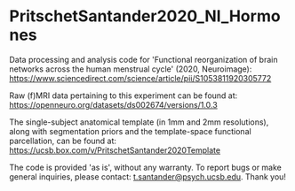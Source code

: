 # PritschetSantander2020_NI_Hormones
Data processing and analysis code for 'Functional reorganization of brain networks across the human menstrual cycle' (2020, Neuroimage): https://www.sciencedirect.com/science/article/pii/S1053811920305772

Raw (f)MRI data pertaining to this experiment can be found at: https://openneuro.org/datasets/ds002674/versions/1.0.3

The single-subject anatomical template (in 1mm and 2mm resolutions), along with segmentation priors and the template-space functional parcellation, can be found at: https://ucsb.box.com/v/PritschetSantander2020Template

The code is provided 'as is', without any warranty. To report bugs or make general inquiries, please contact: t.santander@psych.ucsb.edu. Thank you!
